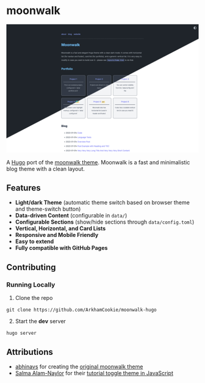 # moonwalk
<!-- markdownlint-disable MD029 -->

![moonwalk screenshots (of both modes)](https://raw.githubusercontent.com/ArkhamCookie/moonwalk-hugo/refs/heads/main/images/tn.png)

A [Hugo](https://gohugo.io) port of the [moonwalk theme](https://github.com/abhinavs/moonwalk).  Moonwalk is a fast and minimalistic blog theme with a clean layout.

## Features

- **Light/dark Theme** (automatic theme switch based on browser theme and theme-switch button)
- **Data-driven Content** (configurable in `data/`)
- **Configurable Sections** (show/hide sections through `data/config.toml`)
- **Vertical, Horizontal, and Card Lists**
- **Responsive and Mobile Friendly**
- **Easy to extend**
- **Fully compatible with GitHub Pages**

## Contributing

### Running Locally

1. Clone the repo

```text
git clone https://github.com/ArkhamCookie/moonwalk-hugo
```

2. Start the **dev** server

```text
hugo server
```

## Attributions

- [abhinavs](https://github.com/abhinavs) for creating the [original moonwalk theme](https://github.com/abhinavs/moonwalk)
- [Salma Alam-Naylor](https://whitep4nth3r.com/) for their [tutorial toggle theme in JavaScript](https://whitep4nth3r.com/blog/best-light-dark-mode-theme-toggle-javascript/)
